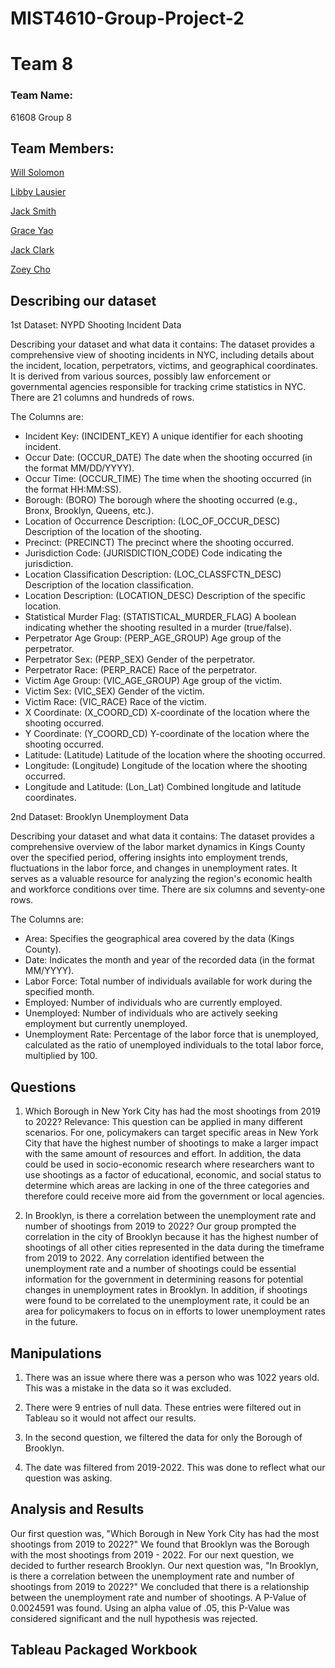 # MIST4610-Group-Project-2
# Team 8

### Team Name:

61608 Group 8

## Team Members:

[Will Solomon](https://github.com/Willtsolomon)

[Libby Lausier](https://github.com/libbylausier)

[Jack Smith](https://github.com/jacklsmith14)

[Grace Yao](https://github.com/graceyao2)

[Jack Clark](https://github.com/JackClark12)

[Zoey Cho](https://github.com/hc29584)


## Describing our dataset
1st Dataset: NYPD Shooting Incident Data

Describing your dataset and what data it contains: The dataset provides a comprehensive view of shooting incidents in NYC, including details about the incident, location, perpetrators, victims, and geographical coordinates. It is derived from various sources, possibly law enforcement or governmental agencies responsible for tracking crime statistics in NYC. There are 21 columns and hundreds of rows.

The Columns are:

- Incident Key: (INCIDENT_KEY) A unique identifier for each shooting incident.
- Occur Date: (OCCUR_DATE) The date when the shooting occurred (in the format MM/DD/YYYY).
- Occur Time: (OCCUR_TIME) The time when the shooting occurred (in the format HH:MM:SS).
- Borough: (BORO) The borough where the shooting occurred (e.g., Bronx, Brooklyn, Queens, etc.).
- Location of Occurrence Description: (LOC_OF_OCCUR_DESC) Description of the location of the shooting.
- Precinct: (PRECINCT) The precinct where the shooting occurred.
- Jurisdiction Code: (JURISDICTION_CODE) Code indicating the jurisdiction.
- Location Classification Description: (LOC_CLASSFCTN_DESC) Description of the location classification.
- Location Description: (LOCATION_DESC) Description of the specific location.
- Statistical Murder Flag: (STATISTICAL_MURDER_FLAG) A boolean indicating whether the shooting resulted in a murder (true/false).
- Perpetrator Age Group: (PERP_AGE_GROUP) Age group of the perpetrator.
- Perpetrator Sex: (PERP_SEX) Gender of the perpetrator.
- Perpetrator Race: (PERP_RACE) Race of the perpetrator.
- Victim Age Group: (VIC_AGE_GROUP) Age group of the victim.
- Victim Sex: (VIC_SEX) Gender of the victim.
- Victim Race: (VIC_RACE) Race of the victim.
- X Coordinate: (X_COORD_CD) X-coordinate of the location where the shooting occurred.
- Y Coordinate: (Y_COORD_CD) Y-coordinate of the location where the shooting occurred.
- Latitude: (Latitude) Latitude of the location where the shooting occurred.
- Longitude: (Longitude) Longitude of the location where the shooting occurred.
- Longitude and Latitude: (Lon_Lat) Combined longitude and latitude coordinates.

2nd Dataset: Brooklyn Unemployment Data

Describing your dataset and what data it contains: The dataset provides a comprehensive overview of the labor market dynamics in Kings County over the specified period, offering insights into employment trends, fluctuations in the labor force, and changes in unemployment rates. It serves as a valuable resource for analyzing the region's economic health and workforce conditions over time. There are six columns and seventy-one rows.

The Columns are:

- Area: Specifies the geographical area covered by the data (Kings County).
- Date: Indicates the month and year of the recorded data (in the format MM/YYYY). 
- Labor Force: Total number of individuals available for work during the specified month.
- Employed: Number of individuals who are currently employed.
- Unemployed: Number of individuals who are actively seeking employment but currently unemployed.
- Unemployment Rate: Percentage of the labor force that is unemployed, calculated as the ratio of unemployed individuals to the total labor force, multiplied by 100.


## Questions
 1. Which Borough in New York City has had the most shootings from 2019 to 2022?
    Relevance: This question can be applied in many different scenarios. For one, policymakers can target specific areas in New York City that have the highest number of shootings to make a larger impact with the same amount of resources and effort. In addition, the data could be used in socio-economic research where researchers want to use shootings as a factor of educational, economic, and social status to determine which areas are lacking in one of the three categories and therefore could receive more aid from the government or local agencies.
    
 2. In Brooklyn, is there a correlation between the unemployment rate and number of shootings from 2019 to 2022?
    Our group prompted the correlation in the city of Brooklyn because it has the highest number of shootings of all other cities represented in the data during the timeframe from 2019 to 2022. Any correlation identified between the unemployment rate and a number of shootings could be essential information for the government in determining reasons for potential changes in unemployment rates in Brooklyn. In addition, if shootings were found to be correlated to the unemployment rate, it could be an area for policymakers to focus on in efforts to lower unemployment rates in the future.
    
## Manipulations

1. There was an issue where there was a person who was 1022 years old. This was a mistake in the data so it was excluded. 

2. There were 9 entries of null data. These entries were filtered out in Tableau so it would not affect our results.
   
3. In the second question, we filtered the data for only the Borough of Brooklyn.

4. The date was filtered from 2019-2022. This was done to reflect what our question was asking.

 ## Analysis and Results 

Our first question was, "Which Borough in New York City has had the most shootings from 2019 to 2022?" 
We found that Brooklyn was the Borough with the most shootings from 2019 - 2022. For our next question, we decided to further research Brooklyn. Our next question was, "In Brooklyn, is there a correlation between the unemployment rate and number of shootings from 2019 to 2022?" We concluded that there is a relationship between the unemployment rate and number of shootings. A P-Value of 0.0024591 was found. Using an alpha value of .05, this P-Value was considered significant and the null hypothesis was rejected.
 

## Tableau Packaged Workbook



